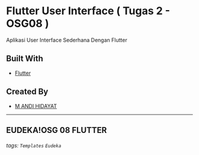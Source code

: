 # Flutter User Interface ( Tugas 2 - OSG08 )
  Aplikasi User Interface Sederhana Dengan Flutter

## Built With
- [Flutter](https://flutter.dev)

## Created By
- [M ANDI HIDAYAT](https://github.com/mobiledevelopt)

---

## EUDEKA!OSG 08 FLUTTER

###### tags: `Templates` `Eudeka`
